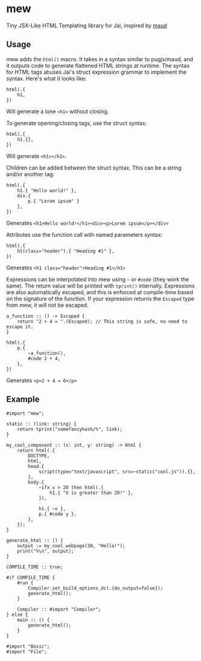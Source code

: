 # mew
Tiny JSX-Like HTML Templating library for Jai, inspired by [maud](https://github.com/lambda-fairy/maud)

## Usage

mew adds the `html()` macro. It takes in a syntax similar to pugjs/maud, and it outputs code to generate flattened HTML strings at runtime.
The syntax for HTML tags abuses Jai's struct expression grammar to implement the syntax. Here's what it looks like:

```jai
html(.{
    h1,
})
```
Will generate a lone `<h1>` without closing.

To generate opening/closing tags, use the struct syntax:
```jai
html(.{
    h1.{},
})
```
Will generate `<h1></h1>`.

Children can be added between the struct syntax. This can be a string and/or another tag:
```jai
html(.{
    h1.{ "Hello world!" },
    div.{ 
        p.{ "Lorem ipsum" }
    },
})
```
Generates `<h1>Hello world!</h1><div><p>Lorem ipsum</p></div>`

Attributes use the function call with named parameters syntax:
```jai
html(.{
    h1(class="header").{ "Heading #1" },
})
```
Generates `<h1 class="header">Heading #1</h1>`

Expressions can be interpolated into mew using `~` or `#code` (they work the same). The return value will be printed with `tprint()` internally. Expressions are also automatically escaped, and this is enforced at compile-time based on the signature of the function. If your expression returns the `Escaped` type from mew, it will not be escaped.
```jai
a_function :: () -> Escaped {
    return "2 + 4 = ".(Escaped); // This string is safe, no need to escape it.
}

html(.{
    p.{
        ~a_function(),
        #code 2 + 4,
    },
})
```
Generates `<p>2 + 4 = 6</p>`

## Example

```jai
#import "mew";

static :: (link: string) {
    return tprint("somefancyhash/%", link);
}

my_cool_component :: (x: int, y: string) -> Html {
    return html(.{
        DOCTYPE,
        html,
        head.{
            script(type="text/javascript", src=~static("cool.js")).{},
        },
        body.{
            ~ifx x > 20 then html(.{
                h1.{ "X is greater than 20!" },
            }),

            h1.{ ~x },
            p.{ #code y },
        },
    });
}

generate_html :: () {
    output := my_cool_webpage(30, "Hello!");
    print("%\n", output);
}

COMPILE_TIME :: true;

#if COMPILE_TIME {
    #run {
        Compiler.set_build_options_dc(.{do_output=false});
        generate_html();
    }

    Compiler :: #import "Compiler";
} else {
    main :: () {
        generate_html();
    }
}

#import "Basic";
#import "File";

```
